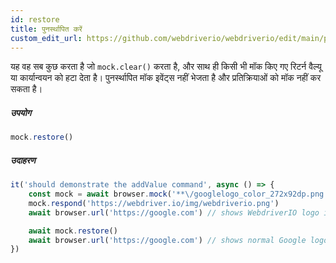 ```yaml
---
id: restore
title: पुनर्स्थापित करें
custom_edit_url: https://github.com/webdriverio/webdriverio/edit/main/packages/webdriverio/src/commands/mock/restore.ts
---
```


यह वह सब कुछ करता है जो `mock.clear()` करता है, और साथ ही किसी भी मॉक किए गए रिटर्न वैल्यू या कार्यान्वयन को हटा देता है।
पुनर्स्थापित मॉक इवेंट्स नहीं भेजता है और प्रतिक्रियाओं को मॉक नहीं कर सकता है।

##### उपयोग

```js
mock.restore()
```

##### उदाहरण

```js title="addValue.js"
it('should demonstrate the addValue command', async () => {
    const mock = await browser.mock('**\/googlelogo_color_272x92dp.png')
    mock.respond('https://webdriver.io/img/webdriverio.png')
    await browser.url('https://google.com') // shows WebdriverIO logo instead of Google

    await mock.restore()
    await browser.url('https://google.com') // shows normal Google logo again
})
```